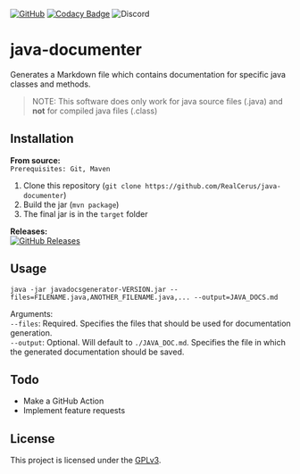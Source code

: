 [![GitHub](https://img.shields.io/github/license/RealCerus/java-documenter)](https://github.com/RealCerus/java-documenter/blob/master/LICENSE) [![Codacy Badge](https://api.codacy.com/project/badge/Grade/098ee136153a4f44bcb68000aecadcf9)](https://www.codacy.com/manual/RealCerus/java-documenter?utm_source=github.com&amp;utm_medium=referral&amp;utm_content=RealCerus/java-documenter&amp;utm_campaign=Badge_Grade) ![Discord](https://img.shields.io/discord/405752989182197760)

# java-documenter
Generates a Markdown file which contains documentation for specific java classes and methods.
> NOTE: This software does only work for java source files (.java) and **not** for compiled java files (.class)

## Installation
**From source:**\
`Prerequisites: Git, Maven`
1. Clone this repository (`git clone https://github.com/RealCerus/java-documenter`)
2. Build the jar (`mvn package`)
3. The final jar is in the `target` folder

**Releases:**\
[![GitHub Releases](https://img.shields.io/github/downloads/RealCerus/java-documenter/latest/total)](https://github.com/RealCerus/java-documenter/releases/latest)

## Usage
`java -jar javadocsgenerator-VERSION.jar --files=FILENAME.java,ANOTHER_FILENAME.java,... --output=JAVA_DOCS.md`

Arguments:\
`--files`: Required. Specifies the files that should be used for documentation generation.\
`--output`: Optional. Will default to `./JAVA_DOC.md`. Specifies the file in which the generated documentation should be saved.

## Todo
-  Make a GitHub Action
-  Implement feature requests

## License
This project is licensed under the [GPLv3](https://github.com/RealCerus/java-documenter/blob/master/LICENSE).